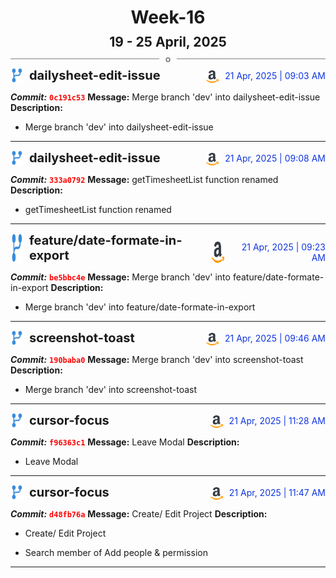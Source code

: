 <h1 style="text-align:center; margin-bottom:10px">Week-16</h1>
<h2 style="text-align:center; margin:0px">19 - 25 April, 2025</h2>
<div style="display: flex; align-items: center; justify-content: center;">
  <hr style="flex: 1; background-color: gray;" />
  <span style="padding: 0 10px;font-weight:bold; color:gray">o</span>
  <hr style="flex: 1; background-color: gray;" />
</div>

<div style="display: flex; justify-content: space-between; align-items:end;">
  <div style="display:flex">
      <img src="../assets/branch.svg" alt="GitHub Logo"  style="width:20px; margin:0 10px 0 0">
      <h3 style="margin: 0; padding:0; font-weight: bold; font-size:20px;">dailysheet-edit-issue</h3>
  </div>
  <div style="display:flex">
  <img src="../assets/amazon.svg" alt="Amazon Logo" style="width:20px">
    <span style="color:rgb(16, 54, 226); text-align: right; margin:0 0 0 10px; padding:0px;">21 Apr, 2025 | 09:03 AM</span>
  </div>
</div>

**_Commit:_** <code style="color: red; font-weight: bold;">0c191c53</code>
**Message:** Merge branch 'dev' into dailysheet-edit-issue
**Description:**
- Merge branch 'dev' into dailysheet-edit-issue
---
<div style="display: flex; justify-content: space-between; align-items:end;">
  <div style="display:flex">
      <img src="../assets/branch.svg" alt="GitHub Logo"  style="width:20px; margin:0 10px 0 0">
      <h3 style="margin: 0; padding:0; font-weight: bold; font-size:20px;">dailysheet-edit-issue</h3>
  </div>
  <div style="display:flex">
  <img src="../assets/amazon.svg" alt="Amazon Logo" style="width:20px">
    <span style="color:rgb(16, 54, 226); text-align: right; margin:0 0 0 10px; padding:0px;">21 Apr, 2025 | 09:08 AM</span>
  </div>
</div>

**_Commit:_** <code style="color: red; font-weight: bold;">333a0792</code>
**Message:** getTimesheetList function renamed
**Description:**
- getTimesheetList function renamed
---
<div style="display: flex; justify-content: space-between; align-items:end;">
  <div style="display:flex">
      <img src="../assets/branch.svg" alt="GitHub Logo"  style="width:20px; margin:0 10px 0 0">
      <h3 style="margin: 0; padding:0; font-weight: bold; font-size:20px;">feature/date-formate-in-export</h3>
  </div>
  <div style="display:flex">
  <img src="../assets/amazon.svg" alt="Amazon Logo" style="width:20px">
    <span style="color:rgb(16, 54, 226); text-align: right; margin:0 0 0 10px; padding:0px;">21 Apr, 2025 | 09:23 AM</span>
  </div>
</div>

**_Commit:_** <code style="color: red; font-weight: bold;">be5bbc4e</code>
**Message:** Merge branch 'dev' into feature/date-formate-in-export
**Description:**
- Merge branch 'dev' into feature/date-formate-in-export
---
<div style="display: flex; justify-content: space-between; align-items:end;">
  <div style="display:flex">
      <img src="../assets/branch.svg" alt="GitHub Logo"  style="width:20px; margin:0 10px 0 0">
      <h3 style="margin: 0; padding:0; font-weight: bold; font-size:20px;">screenshot-toast</h3>
  </div>
  <div style="display:flex">
  <img src="../assets/amazon.svg" alt="Amazon Logo" style="width:20px">
    <span style="color:rgb(16, 54, 226); text-align: right; margin:0 0 0 10px; padding:0px;">21 Apr, 2025 | 09:46 AM</span>
  </div>
</div>

**_Commit:_** <code style="color: red; font-weight: bold;">190baba0</code>
**Message:** Merge branch 'dev' into screenshot-toast
**Description:**
- Merge branch 'dev' into screenshot-toast
---
<div style="display: flex; justify-content: space-between; align-items:end;">
  <div style="display:flex">
      <img src="../assets/branch.svg" alt="GitHub Logo"  style="width:20px; margin:0 10px 0 0">
      <h3 style="margin: 0; padding:0; font-weight: bold; font-size:20px;">cursor-focus</h3>
  </div>
  <div style="display:flex">
  <img src="../assets/amazon.svg" alt="Amazon Logo" style="width:20px">
    <span style="color:rgb(16, 54, 226); text-align: right; margin:0 0 0 10px; padding:0px;">21 Apr, 2025 | 11:28 AM</span>
  </div>
</div>

**_Commit:_** <code style="color: red; font-weight: bold;">f96363c1</code>
**Message:** Leave Modal
**Description:**
- Leave Modal
---
<div style="display: flex; justify-content: space-between; align-items:end;">
  <div style="display:flex">
      <img src="../assets/branch.svg" alt="GitHub Logo"  style="width:20px; margin:0 10px 0 0">
      <h3 style="margin: 0; padding:0; font-weight: bold; font-size:20px;">cursor-focus</h3>
  </div>
  <div style="display:flex">
  <img src="../assets/amazon.svg" alt="Amazon Logo" style="width:20px">
    <span style="color:rgb(16, 54, 226); text-align: right; margin:0 0 0 10px; padding:0px;">21 Apr, 2025 | 11:47 AM</span>
  </div>
</div>

**_Commit:_** <code style="color: red; font-weight: bold;">d48fb76a</code>
**Message:** Create/ Edit Project
**Description:**
- Create/ Edit Project

- Search member of Add people & permission
---
